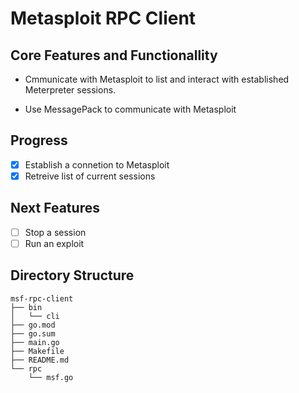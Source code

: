 # Metasploit RPC Client

## Core Features and Functionallity

- Cmmunicate with Metasploit to list and interact with established Meterpreter sessions.

- Use MessagePack to communicate with Metasploit

## Progress

- [x] Establish a connetion to Metasploit
- [x] Retreive list of current sessions

## Next Features

- [ ] Stop a session
- [ ] Run an exploit

## Directory Structure

```
msf-rpc-client
├── bin
│   └── cli
├── go.mod
├── go.sum
├── main.go
├── Makefile
├── README.md
└── rpc
    └── msf.go
```
